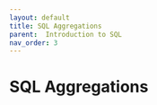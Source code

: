 ```yaml
---
layout: default
title: SQL Aggregations
parent:  Introduction to SQL
nav_order: 3
---
```


# SQL Aggregations
